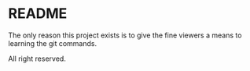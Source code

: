 # README

The only reason this project exists is to give the fine viewers a means to
learning the git commands.

All right reserved.
